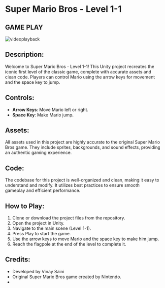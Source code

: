 
# Super Mario Bros - Level 1-1

## GAME PLAY
![videoplayback](https://github.com/VINAY-SAINI/Super-Mario-bros-Unity/assets/65601865/2b2767df-8bc2-455e-893f-4face208ead9)

## Description:
Welcome to Super Mario Bros - Level 1-1! This Unity project recreates the iconic first level of the classic game, complete with accurate assets and clean code. Players can control Mario using the arrow keys for movement and the space key to jump.

## Controls:
- **Arrow Keys**: Move Mario left or right.
- **Space Key**: Make Mario jump.

## Assets:
All assets used in this project are highly accurate to the original Super Mario Bros game. They include sprites, backgrounds, and sound effects, providing an authentic gaming experience.

## Code:
The codebase for this project is well-organized and clean, making it easy to understand and modify. It utilizes best practices to ensure smooth gameplay and efficient performance.

## How to Play:
1. Clone or download the project files from the repository.
2. Open the project in Unity.
3. Navigate to the main scene (Level 1-1).
4. Press Play to start the game.
5. Use the arrow keys to move Mario and the space key to make him jump.
6. Reach the flagpole at the end of the level to complete it.

## Credits:
- Developed by Vinay Saini
- Original Super Mario Bros game created by Nintendo.
- 
